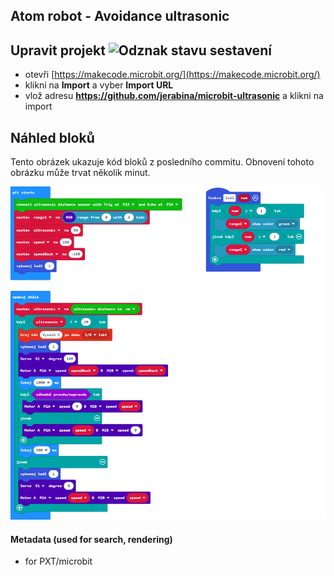 ## Atom robot - Avoidance ultrasonic

## Upravit projekt ![Odznak stavu sestavení](https://github.com/jerabina/microbit-ultrasonic/workflows/MakeCode/badge.svg)

* otevři [https://makecode.microbit.org/](https://makecode.microbit.org/)
* klikni na **Import** a vyber **Import URL**
* vlož adresu **https://github.com/jerabina/microbit-ultrasonic** a klikni na import

## Náhled bloků

Tento obrázek ukazuje kód bloků z posledního commitu.
Obnovení tohoto obrázku může trvat několik minut.

![Vykreslený náhled bloků](https://github.com/jerabina/microbit-ultrasonic/raw/master/.github/makecode/blocks.png)

#### Metadata (used for search, rendering)

* for PXT/microbit
<script src="https://makecode.com/gh-pages-embed.js"></script><script>makeCodeRender("{{ site.makecode.home_url }}", "{{ site.github.owner_name }}/{{ site.github.repository_name }}");</script>
